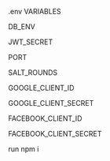 .env VARIABLES

DB_ENV

JWT_SECRET
    
PORT

SALT_ROUNDS

GOOGLE_CLIENT_ID

GOOGLE_CLIENT_SECRET

FACEBOOK_CLIENT_ID

FACEBOOK_CLIENT_SECRET

run npm i